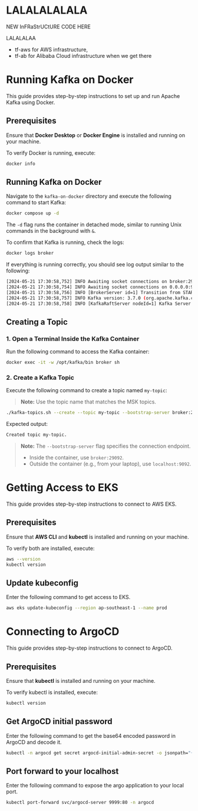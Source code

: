 # LALALALALALA

NEW InFRaStrUCtURE CODE HERE

LALALALAA

- tf-aws for AWS infrastructure,
- tf-ab for Alibaba Cloud infrastructure when we get there


# Running Kafka on Docker

This guide provides step-by-step instructions to set up and run Apache Kafka using Docker.

## Prerequisites

Ensure that **Docker Desktop** or **Docker Engine** is installed and running on your machine.

To verify Docker is running, execute:

```sh
docker info
```

## Running Kafka on Docker

Navigate to the `kafka-on-docker` directory and execute the following command to start Kafka:

```sh
docker compose up -d
```

The `-d` flag runs the container in detached mode, similar to running Unix commands in the background with `&`.

To confirm that Kafka is running, check the logs:

```sh
docker logs broker
```

If everything is running correctly, you should see log output similar to the following:

```sh
[2024-05-21 17:30:58,752] INFO Awaiting socket connections on broker:29092. (kafka.network.DataPlaneAcceptor)
[2024-05-21 17:30:58,754] INFO Awaiting socket connections on 0.0.0.0:9092. (kafka.network.DataPlaneAcceptor)
[2024-05-21 17:30:58,756] INFO [BrokerServer id=1] Transition from STARTING to STARTED (kafka.server.BrokerServer)
[2024-05-21 17:30:58,757] INFO Kafka version: 3.7.0 (org.apache.kafka.common.utils.AppInfoParser)
[2024-05-21 17:30:58,758] INFO [KafkaRaftServer nodeId=1] Kafka Server started (kafka.server.KafkaRaftServer)
```

## Creating a Topic 

### 1. Open a Terminal Inside the Kafka Container

Run the following command to access the Kafka container:

```sh
docker exec -it -w /opt/kafka/bin broker sh
```

### 2. Create a Kafka Topic

Execute the following command to create a topic named `my-topic`:
> **Note:** Use the topic name that matches the MSK topics.

```sh
./kafka-topics.sh --create --topic my-topic --bootstrap-server broker:29092
```

Expected output:

```sh
Created topic my-topic.
```

> **Note:** The `--bootstrap-server` flag specifies the connection endpoint.
> - Inside the container, use `broker:29092`.
> - Outside the container (e.g., from your laptop), use `localhost:9092`.

# Getting Access to EKS

This guide provides step-by-step instructions to connect to AWS EKS.

## Prerequisites

Ensure that **AWS CLI** and **kubectl** is installed and running on your machine.

To verify both are installed, execute:

```sh
aws --version
kubectl version
```

## Update kubeconfig 

Enter the following command to get access to EKS. 

```sh
aws eks update-kubeconfig --region ap-southeast-1 --name prod
```

# Connecting to ArgoCD

This guide provides step-by-step instructions to connect to ArgoCD.

## Prerequisites

Ensure that **kubectl** is installed and running on your machine.

To verify kubectl is installed, execute:

```sh
kubectl version
```

## Get ArgoCD initial password

Enter the following command to get the base64 encoded password in ArgoCD and decode it.

```sh
kubectl -n argocd get secret argocd-initial-admin-secret -o jsonpath="{.data.password}" | base64 -d
```

## Port forward to your localhost

Enter the following command to expose the argo application to your local port.

```sh
kubectl port-forward svc/argocd-server 9999:80 -n argocd
```